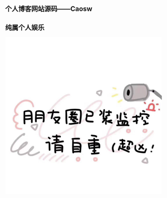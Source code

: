 ## 个人博客网站源码——Caosw

## 纯属个人娱乐

![](https://github.com/caosw199509/caosw199509.github.io/blob/master/work_img/2019-06-21/baby.jpg?raw=true)